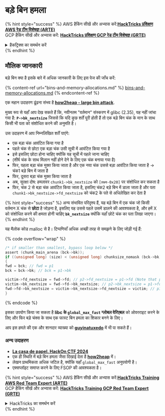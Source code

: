# बड़े बिन हमला

{% hint style="success" %}
AWS हैकिंग सीखें और अभ्यास करें:<img src="/.gitbook/assets/arte.png" alt="" data-size="line">[**HackTricks प्रशिक्षण AWS रेड टीम विशेषज्ञ (ARTE)**](https://training.hacktricks.xyz/courses/arte)<img src="/.gitbook/assets/arte.png" alt="" data-size="line">\
GCP हैकिंग सीखें और अभ्यास करें: <img src="/.gitbook/assets/grte.png" alt="" data-size="line">[**HackTricks प्रशिक्षण GCP रेड टीम विशेषज्ञ (GRTE)**<img src="/.gitbook/assets/grte.png" alt="" data-size="line">](https://training.hacktricks.xyz/courses/grte)

<details>

<summary>हैकट्रिक्स का समर्थन करें</summary>

* [**सदस्यता योजनाएं**](https://github.com/sponsors/carlospolop) की जाँच करें!
* **शामिल हों** 💬 [**डिस्कॉर्ड समूह**](https://discord.gg/hRep4RUj7f) या [**टेलीग्राम समूह**](https://t.me/peass) या हमें **ट्विटर** 🐦 [**@hacktricks\_live**](https://twitter.com/hacktricks\_live)** पर फॉलो** करें।
* **हैकिंग ट्रिक्स साझा करें, हैकट्रिक्स** को पीआर जमा करके और [**हैकट्रिक्स क्लाउड**](https://github.com/carlospolop/hacktricks-cloud) github रेपो में।

</details>
{% endhint %}

## मौलिक जानकारी

बड़े बिन क्या है इसके बारे में अधिक जानकारी के लिए इस पेज की जाँच करें:

{% content-ref url="bins-and-memory-allocations.md" %}
[bins-and-memory-allocations.md](bins-and-memory-allocations.md)
{% endcontent-ref %}

एक महान उदाहरण ढूंढना संभव है [**how2heap - large bin attack**](https://github.com/shellphish/how2heap/blob/master/glibc\_2.35/large\_bin\_attack.c).

मुख्य रूप से यहाँ आप देख सकते हैं कि, नवीनतम "वर्तमान" संस्करण में glibc (2.35), यह नहीं जांचा गया है: **`P->bk_nextsize`** जिससे कि यदि कुछ शर्तें पूरी होती हैं तो एक बड़े बिन चंक के मान के साथ किसी भी पता को संशोधित करने की अनुमति है।

उस उदाहरण में आप निम्नलिखित शर्तें पाएंगे:

* एक बड़ा चंक आवंटित किया गया है
* पहले चंक से छोटा एक बड़ा चंक उसी सूची में आवंटित किया गया है
* इसे इसलिए छोटा होना चाहिए क्योंकि यह सूची में पहले जाना चाहिए
* (शीर्ष चंक के साथ मिलान नहीं होने देने के लिए एक चंक बनाया गया है)
* फिर, पहला बड़ा चंक मुक्त किया जाता है और एक नया चंक उससे बड़ा आवंटित किया जाता है -> चंक1 बड़े बिन में जाता है
* फिर, दूसरा बड़ा चंक मुक्त किया जाता है
* अब, सुरक्षा दोष: हमलावर `chunk1->bk_nextsize` को `[लक्ष्य-0x20]` पर संशोधित कर सकता है
* फिर, चंक 2 से बड़ा चंक आवंटित किया जाता है, इसलिए चंक2 बड़े बिन में डाला जाता है और पता `chunk1->bk_nextsize->fd_nextsize` को चंक2 के पते से अधिलेखित कर देता है

{% hint style="success" %}
अन्य संभावित परिदृश्य हैं, यह बड़े बिन में एक चंक जो किसी वर्तमान X चंक से **छोटा** है जोड़ना है, इसलिए यह उससे पहले उसमें डालने की आवश्यकता है, और हमें X को संशोधित करने की क्षमता होनी चाहिए **`bk_nextsize`** क्योंकि यहाँ छोटे चंक का पता लिखा जाएगा।
{% endhint %}

यह मैलोक कोड malloc से है। टिप्पणियाँ अधिक अच्छी तरह से समझने के लिए जोड़ी गई हैं:

{% code overflow="wrap" %}
```c
/* if smaller than smallest, bypass loop below */
assert (chunk_main_arena (bck->bk));
if ((unsigned long) (size) < (unsigned long) chunksize_nomask (bck->bk))
{
fwd = bck; // fwd = p1
bck = bck->bk; // bck = p1->bk

victim->fd_nextsize = fwd->fd; // p2->fd_nextsize = p1->fd (Note that p1->fd is p1 as it's the only chunk)
victim->bk_nextsize = fwd->fd->bk_nextsize; // p2->bk_nextsize = p1->fd->bk_nextsize
fwd->fd->bk_nextsize = victim->bk_nextsize->fd_nextsize = victim; // p1->fd->bk_nextsize->fd_nextsize = p2
}
```
{% endcode %}

इसका उपयोग किया जा सकता है **libc के `global_max_fast` ग्लोबल वेरिएबल** को ओवरराइट करने के लिए और फिर बड़े चंक्स के साथ एक फास्ट बिन हमला का शिकार बनने के लिए।

आप इस हमले की एक और शानदार व्याख्या को [**guyinatuxedo**](https://guyinatuxedo.github.io/32-largebin\_attack/largebin\_explanation0/index.html) में भी पा सकते हैं।

### अन्य उदाहरण

* [**La casa de papel. HackOn CTF 2024**](https://7rocky.github.io/en/ctf/other/hackon-ctf/la-casa-de-papel/)
* एक ही स्थिति में बड़े बिन हमला जैसा दिखाई देता है [**how2heap**](https://github.com/shellphish/how2heap/blob/master/glibc\_2.35/large\_bin\_attack.c) में।
* लेखन प्राथमिकता अधिक जटिल है, क्योंकि यहाँ `global_max_fast` अनुपयोगी है।
* एक्सप्लॉइट समाप्त करने के लिए FSOP की आवश्यकता है।

{% hint style="success" %}
AWS हैकिंग सीखें और अभ्यास करें:<img src="/.gitbook/assets/arte.png" alt="" data-size="line">[**HackTricks Training AWS Red Team Expert (ARTE)**](https://training.hacktricks.xyz/courses/arte)<img src="/.gitbook/assets/arte.png" alt="" data-size="line">\
GCP हैकिंग सीखें और अभ्यास करें: <img src="/.gitbook/assets/grte.png" alt="" data-size="line">[**HackTricks Training GCP Red Team Expert (GRTE)**<img src="/.gitbook/assets/grte.png" alt="" data-size="line">](https://training.hacktricks.xyz/courses/grte)

<details>

<summary>HackTricks का समर्थन करें</summary>

* [**सदस्यता योजनाएं**](https://github.com/sponsors/carlospolop) की जांच करें!
* **शामिल हों** 💬 [**डिस्कॉर्ड समूह**](https://discord.gg/hRep4RUj7f) या [**टेलीग्राम समूह**](https://t.me/peass) और **ट्विटर** 🐦 [**@hacktricks\_live**](https://twitter.com/hacktricks\_live)** पर हमें** फॉलो **करें**।
* **हैकिंग ट्रिक्स साझा करें, [**HackTricks**](https://github.com/carlospolop/hacktricks) और [**HackTricks Cloud**](https://github.com/carlospolop/hacktricks-cloud) github रेपो में PR जमा करके।

</details>
{% endhint %}
